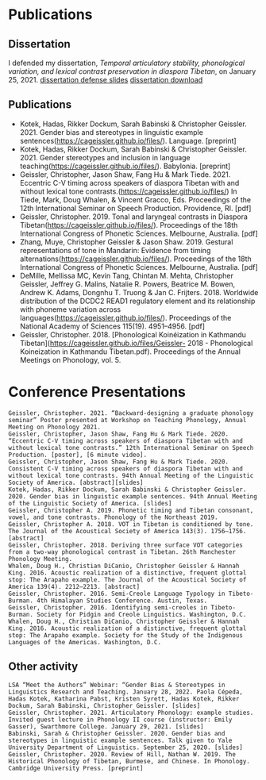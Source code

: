 # Publications


## Dissertation

I defended my dissertation, *Temporal articulatory stability, phonological variation, and lexical contrast preservation in diaspora Tibetan*, on January 25, 2021.
[dissertation defense slides](https://cageissler.github.io/files/Geissler_defense_slides.pdf)
[dissertation download](https://cageissler.github.io/files/Geissler_dissertation_April2021.pdf)


## Publications

- Kotek, Hadas, Rikker Dockum, Sarah Babinski & Christopher Geissler. 2021. Gender bias and stereotypes in linguistic example sentences(https://cageissler.github.io/files/). Language. [preprint]
- Kotek, Hadas, Rikker Dockum, Sarah Babinski & Christopher Geissler. 2021. Gender stereotypes and inclusion in language teaching(https://cageissler.github.io/files/). Babylonia. [preprint]
- Geissler, Christopher, Jason Shaw, Fang Hu & Mark Tiede. 2021. Eccentric C-V timing across speakers of diaspora Tibetan with and without lexical tone contrasts.(https://cageissler.github.io/files/) In Tiede, Mark, Doug Whalen, & Vincent Gracco, Eds. Proceedings of the 12th International Seminar on Speech Production. Providence, RI. [pdf]
- Geissler, Christopher. 2019. Tonal and laryngeal contrasts in Diaspora Tibetan(https://cageissler.github.io/files/). Proceedings of the 18th International Congress of Phonetic Sciences. Melbourne, Australia. [pdf]
- Zhang, Muye, Christopher Geissler & Jason Shaw. 2019. Gestural representations of tone in Mandarin: Evidence from timing alternations(https://cageissler.github.io/files/). Proceedings of the 18th International Congress of Phonetic Sciences. Melbourne, Australia. [pdf]
- DeMille, Mellissa MC, Kevin Tang, Chintan M. Mehta, Christopher Geissler, Jeffrey G. Malins, Natalie R. Powers, Beatrice M. Bowen, Andrew K. Adams, Dongnhu T. Truong & Jan C. Frijters. 2018. Worldwide distribution of the DCDC2 READ1 regulatory element and its relationship with phoneme variation across languages(https://cageissler.github.io/files/). Proceedings of the National Academy of Sciences 115(19). 4951–4956. [pdf]
- Geissler, Christopher. 2018. [Phonological Koinéization in Kathmandu Tibetan](https://cageissler.github.io/files/Geissler- 2018 - Phonological Koineization in Kathmandu Tibetan.pdf). Proceedings of the Annual Meetings on Phonology, vol. 5.

# Conference Presentations

    Geissler, Christopher. 2021. “Backward-designing a graduate phonology seminar” Poster presented at Workshop on Teaching Phonology, Annual Meeting on Phonology 2021.
    Geissler, Christopher, Jason Shaw, Fang Hu & Mark Tiede. 2020. “Eccentric C-V timing across speakers of diaspora Tibetan with and without lexical tone contrasts.” 12th International Seminar on Speech Production. [poster], [6 minute video].
    Geissler, Christopher, Jason Shaw, Fang Hu & Mark Tiede. 2020. Consistent C-V timing across speakers of diaspora Tibetan with and without lexical tone contrasts. 94th Annual Meeting of the Linguistic Society of America. [abstract][slides]
    Kotek, Hadas, Rikker Dockum, Sarah Babinski & Christopher Geissler. 2020. Gender bias in linguistic example sentences. 94th Annual Meeting of the Linguistic Society of America. [slides]
    Geissler, Christopher A. 2019. Phonetic timing and Tibetan consonant, vowel, and tone contrasts. Phonology of the Northeast 2019.
    Geissler, Christopher A. 2018. VOT in Tibetan is conditioned by tone. The Journal of the Acoustical Society of America 143(3). 1756–1756. [abstract]
    Geissler, Christopher. 2018. Deriving three surface VOT categories from a two-way phonological contrast in Tibetan. 26th Manchester Phonology Meeting.
    Whalen, Doug H., Christian DiCanio, Christopher Geissler & Hannah King. 2016. Acoustic realization of a distinctive, frequent glottal stop: The Arapaho example. The Journal of the Acoustical Society of America 139(4). 2212–2213. [abstract]
    Geissler, Christopher. 2016. Semi-Creole Language Typology in Tibeto-Burman. 4th Himalayan Studies Conference. Austin, Texas.
    Geissler, Christopher. 2016. Identifying semi-creoles in Tibeto-Burman. Society for Pidgin and Creole Linguistics. Washington, D.C.
    Whalen, Doug H., Christian DiCanio, Christopher Geissler & Hannah King. 2016. Acoustic realization of a distinctive, frequent glottal stop: The Arapaho example. Society for the Study of the Indigenous Languages of the Americas. Washington, D.C.


## Other activity

    LSA “Meet the Authors” Webinar: “Gender Bias & Stereotypes in Linguistics Research and Teaching. January 28, 2022. Paola Cépeda, Hadas Kotek, Katharina Pabst, Kristen Syrett, Hadas Kotek, Rikker Dockum, Sarah Babinski, Christopher Geissler. [slides]
    Geissler, Christopher. 2021. Articulatory Phonology: example studies. Invited guest lecture in Phonology II course (instructor: Emily Gasser), Swarthmore College. January 29, 2021. [slides]
    Babinski, Sarah & Christopher Geissler. 2020. Gender bias and stereotypes in linguistic example sentences. Talk given to Yale University Department of Linguistics. September 25, 2020. [slides]
    Geissler, Christopher. 2020. Review of Hill, Nathan W. 2019. The Historical Phonology of Tibetan, Burmese, and Chinese. In Phonology. Cambridge University Press. [preprint]

